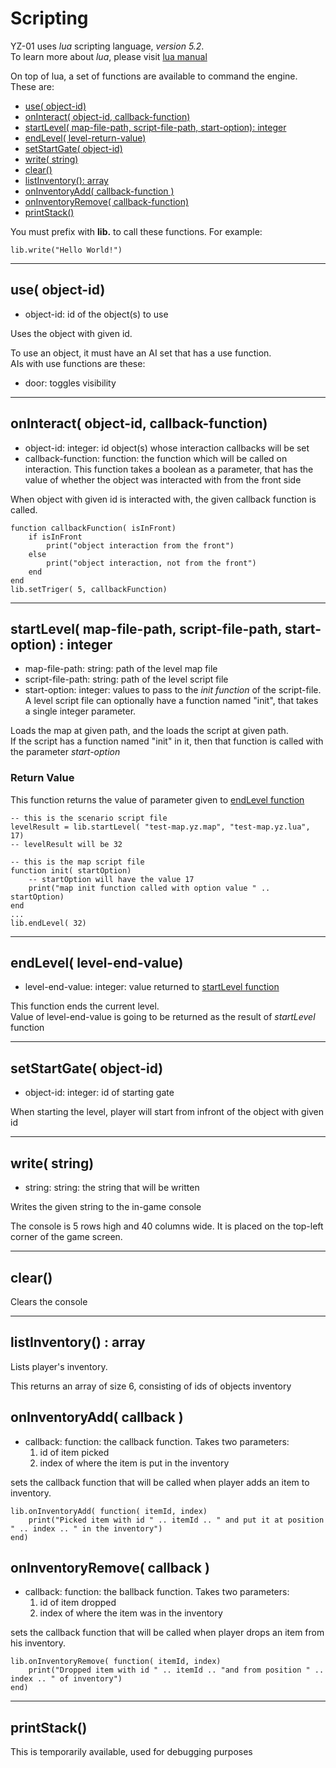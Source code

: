 Scripting
===========

YZ-01 uses *lua* scripting language, *version 5.2*.  
To learn more about *lua*, please visit [lua manual](http://lua.org/manual/5.2)


On top of lua, a set of functions are available to command the engine. These are:

* [use( object-id)](#use)
* [onInteract( object-id, callback-function)](#onInteract)
* [startLevel( map-file-path, script-file-path, start-option): integer](#startLevel)
* [endLevel( level-return-value)](#endLevel)
* [setStartGate( object-id)](#setStartGate)
* [write( string)](#write)
* [clear()](#clear)
* [listInventory(): array](#listInventory)
* [onInventoryAdd( callback-function )](#onInventoryAdd)
* [onInventoryRemove( callback-function)](#onInventoryRemove)
* [printStack()](#printStack)

You must prefix with **lib.** to call these functions. For example:

    lib.write("Hello World!")

------------

## use( object-id) <a id="use"></a>

* object-id: id of the object(s) to use

Uses the object with given id.  

To use an object, it must have an AI set that has a use function.  
AIs with use functions are these:

* door: toggles visibility

------------

## onInteract( object-id, callback-function) <a id="onInteract"></a>

* object-id: integer: id object(s) whose interaction callbacks will be set
* callback-function: function: the function which will be called on interaction. This function takes a boolean as a parameter, that has the value of whether the object was interacted with from the front side

When object with given id is interacted with, the given callback function is called.

    function callbackFunction( isInFront)
        if isInFront
            print("object interaction from the front")
        else
            print("object interaction, not from the front")
        end
    end
    lib.setTriger( 5, callbackFunction)

------------

## startLevel( map-file-path, script-file-path, start-option) : integer <a id="startLevel"></a>

* map-file-path: string: path of the level map file
* script-file-path: string: path of the level script file
* start-option: integer: values to pass to the *init function* of the script-file. A level script file can optionally have a function named "init", that takes a single integer parameter.

Loads the map at given path, and the loads the script at given path.  
If the script has a function named "init" in it, then that function is called with the parameter *start-option*

### Return Value

This function returns the value of parameter given to [endLevel function](#endLevel)

    -- this is the scenario script file
    levelResult = lib.startLevel( "test-map.yz.map", "test-map.yz.lua", 17)
    -- levelResult will be 32

    -- this is the map script file
    function init( startOption)
        -- startOption will have the value 17
        print("map init function called with option value " .. startOption)
    end
    ...
    lib.endLevel( 32)

------------

## endLevel( level-end-value) <a id="endLevel"></a>

* level-end-value: integer: value returned to [startLevel function](#startLevel)

This function ends the current level.  
Value of level-end-value is going to be returned as the result of *startLevel* function

------------

## setStartGate( object-id) <a id="setStartGate"></a>

* object-id: integer: id of starting gate

When starting the level, player will start from infront of the object with given id

------------

## write( string) <a id="write"></a>

* string: string: the string that will be written

Writes the given string to the in-game console

The console is 5 rows high and 40 columns wide. It is placed on the top-left corner of the game screen.

------------

## clear() <a id="clear"></a>

Clears the console

------------

## listInventory() : array <a id="listInventory"></a>

Lists player's inventory.

This returns an array of size 6, consisting of ids of objects inventory

## onInventoryAdd( callback ) <a id="onInventoryAdd"></a>

* callback: function: the callback function. Takes two parameters:
  1. id of item picked
  2. index of where the item is put in the inventory

sets the callback function that will be called when player adds an item to inventory.

    lib.onInventoryAdd( function( itemId, index)
        print("Picked item with id " .. itemId .. " and put it at position " .. index .. " in the inventory")
    end)

## onInventoryRemove( callback ) <a id="onInventoryRemove"></a>

* callback: function: the ballback function. Takes two parameters:
  1. id of item dropped
  2. index of where the item was in the inventory

sets the callback function that will be called when player drops an item from his inventory.

    lib.onInventoryRemove( function( itemId, index)
        print("Dropped item with id " .. itemId .. "and from position " .. index .. " of inventory")
    end)

------------

## printStack() <a id="printStack"></a>

This is temporarily available, used for debugging purposes
